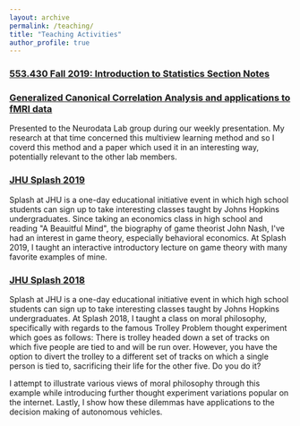 ```yaml
---
layout: archive
permalink: /teaching/
title: "Teaching Activities"
author_profile: true
---
```

### [553.430 Fall 2019: Introduction to Statistics Section Notes](/_teaching/2019-fall-stats.md)

### [Generalized Canonical Correlation Analysis and applications to fMRI data](/files/GCCA_presentation.pdf)

Presented to the Neurodata Lab group during our weekly presentation. My research at that time concerned this multiview learning method and so I coverd this method and a paper which used it in an interesting way, potentially relevant to the other lab members.

### [JHU Splash 2019](https://docs.google.com/presentation/d/15VN6K1eMEfGBVKbgZYoKnpWR0XpZ08c27oqYHj7X5PU/edit?usp=sharing)

Splash at JHU is a one-day educational initiative event in which high school students can sign up to take interesting classes taught 
by Johns Hopkins undergraduates. Since taking an economics class in high school and reading "A Beauitful Mind", the biography of game
theorist John Nash, I've had an interest in game theory, especially behavioral economics. At Splash 2019, I taught an interactive introductory
lecture on game theory with many favorite examples of mine.

### [JHU Splash 2018](https://docs.google.com/presentation/d/1hm5C06xaxWeC0xairEDfAgmKdJlAPGRAjrAxuI5l5SM/edit?usp=sharing)

Splash at JHU is a one-day educational initiative event in which high school students can sign up to take interesting classes taught 
by Johns Hopkins undergraduates. At Splash 2018, I taught a class on moral philosophy, specifically with regards to the famous Trolley
Problem thought experiment which goes as follows: There is trolley headed down a set of tracks on which five people are tied to and 
will be run over. However, you have the option to divert the trolley to a different set of tracks on which a single person is tied to, 
sacrificing their life for the other five. Do you do it?

I attempt to illustrate various views of moral philosophy through this example while introducing further thought experiment variations
popular on the internet. Lastly, I show how these dilemmas have applications to the decision making of autonomous vehicles.
